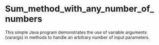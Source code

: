 # Sum_method_with_any_number_of_numbers
This simple Java program demonstrates the use of variable arguments (varargs) in methods to handle an arbitrary number of input parameters.
